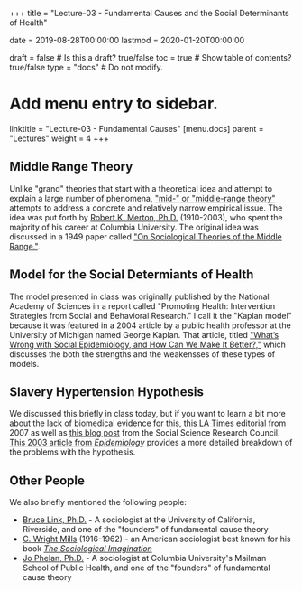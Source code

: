 +++
title = "Lecture-03 - Fundamental Causes and the Social Determinants of Health"

date = 2019-08-28T00:00:00
lastmod = 2020-01-20T00:00:00

draft = false  # Is this a draft? true/false
toc = true  # Show table of contents? true/false
type = "docs"  # Do not modify.

# Add menu entry to sidebar.
linktitle = "Lecture-03 - Fundamental Causes"
[menu.docs]
  parent = "Lectures"
  weight = 4
+++

## Middle Range Theory
Unlike "grand" theories that start with a theoretical idea and attempt to explain a large number of phenomena, ["mid-" or "middle-range theory"](https://en.wikipedia.org/wiki/Middle-range_theory_(sociology)) attempts to address a concrete and relatively narrow empirical issue. The idea was put forth by [Robert K. Merton, Ph.D.](https://en.wikipedia.org/wiki/Robert_K._Merton) (1910-2003), who spent the majority of his career at Columbia University. The original idea was discussed in a 1949 paper called ["On Sociological Theories of the Middle Range."](http://www.csun.edu/~snk1966/Robert%20K%20Merton%20-%20On%20Sociological%20Theories%20of%20the%20Middle%20Range.pdf).

## Model for the Social Determiants of Health
The model presented in class was originally published by the National Academy of Sciences in a report called "Promoting Health: Intervention Strategies from Social and Behavioral Research." I call it the "Kaplan model" because it was featured in a 2004 article by a public health professor at the University of Michigan named George Kaplan. That article, titled ["What’s Wrong with Social Epidemiology, and How Can We Make It Better?,"](https://academic.oup.com/epirev/article/26/1/124/384238) which discusses the both the strengths and the weakensses of these types of models.

## Slavery Hypertension Hypothesis
We discussed this briefly in class today, but if you want to learn a bit more about the lack of biomedical evidence for this, [this LA Times](https://www.latimes.com/archives/la-xpm-2007-may-17-oe-obasogie17-story.html) editorial from 2007 as well as [this blog post](http://raceandgenomics.ssrc.org/Kaufman/) from the Social Science Research Council. [This 2003 article from *Epidemiology*](https://journals.lww.com/epidem/Fulltext/2003/01000/The_Slavery_Hypertension_Hypothesis__Dissemination.27.aspx) provides a more detailed breakdown of the problems with the hypothesis.

## Other People
We also briefly mentioned the following people:

* [Bruce Link, Ph.D.](https://sociology.ucr.edu/faculty/bruce-g-link/) - A sociologist at the University of California, Riverside, and one of the "founders" of fundamental cause theory
* [C. Wright Mills](https://en.wikipedia.org/wiki/C._Wright_Mills) (1916-1962) - an American sociologist best known for his book [*The Sociological Imagination*](https://en.wikipedia.org/wiki/The_Sociological_Imagination)
* [Jo Phelan, Ph.D.](https://www.mailman.columbia.edu/people/our-faculty/jcp13) - A sociologist at Columbia University's Mailman School of Public Health, and one of the "founders" of fundamental cause theory